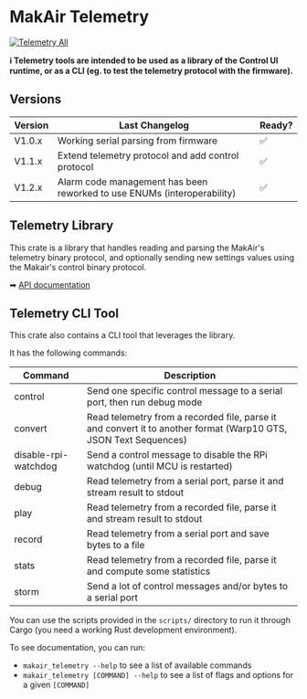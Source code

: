 # MakAir Telemetry

[![Telemetry All](https://github.com/makers-for-life/makair-telemetry/workflows/Telemetry%20All/badge.svg)](https://github.com/makers-for-life/makair-telemetry/actions?query=workflow%3A%22Telemetry+All%22)

**ℹ️ Telemetry tools are intended to be used as a library of the Control UI runtime, or as a CLI (eg. to test the telemetry protocol with the firmware).**

## Versions

| Version | Last Changelog | Ready? |
| ------- | -------------- | ------ |
| V1.0.x | Working serial parsing from firmware | ✅
| V1.1.x | Extend telemetry protocol and add control protocol | ✅
| V1.2.x | Alarm code management has been reworked to use ENUMs (interoperability) | ✅

## Telemetry Library

This crate is a library that handles reading and parsing the MakAir's telemetry binary protocol, and optionally sending new settings values using the Makair's control binary protocol.

➡ [API documentation](https://makers-for-life.github.io/makair-telemetry)

## Telemetry CLI Tool

This crate also contains a CLI tool that leverages the library.

It has the following commands:

| Command | Description |
| --- | --- |
| control | Send one specific control message to a serial port, then run debug mode |
| convert | Read telemetry from a recorded file, parse it and convert it to another format (Warp10 GTS, JSON Text Sequences) |
| disable-rpi-watchdog | Send a control message to disable the RPi watchdog (until MCU is restarted) |
| debug | Read telemetry from a serial port, parse it and stream result to stdout |
| play | Read telemetry from a recorded file, parse it and stream result to stdout |
| record | Read telemetry from a serial port and save bytes to a file |
| stats | Read telemetry from a recorded file, parse it and compute some statistics |
| storm | Send a lot of control messages and/or bytes to a serial port |

You can use the scripts provided in the `scripts/` directory to run it through Cargo (you need a working Rust development environment).

To see documentation, you can run:

- `makair_telemetry --help` to see a list of available commands
- `makair_telemetry [COMMAND] --help` to see a list of flags and options for a given `[COMMAND]`
